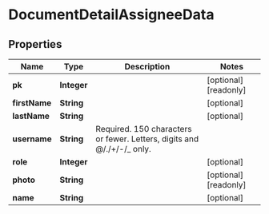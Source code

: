 

# DocumentDetailAssigneeData

## Properties

Name | Type | Description | Notes
------------ | ------------- | ------------- | -------------
**pk** | **Integer** |  |  [optional] [readonly]
**firstName** | **String** |  |  [optional]
**lastName** | **String** |  |  [optional]
**username** | **String** | Required. 150 characters or fewer. Letters, digits and @/./+/-/_ only. | 
**role** | **Integer** |  |  [optional]
**photo** | **String** |  |  [optional] [readonly]
**name** | **String** |  |  [optional]



